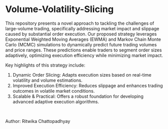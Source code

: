 # Volume-Volatility-Slicing

This repository presents a novel approach to tackling the challenges of large-volume trading, specifically addressing market impact and slippage caused by substantial order execution. Our proposed strategy leverages Exponential Weighted Moving Averages (EWMA) and Markov Chain Monte Carlo (MCMC) simulations to dynamically predict future trading volumes and price ranges. These predictions enable traders to segment order sizes adaptively, optimizing execution efficiency while minimizing market impact.

Key highlights of this strategy include:
<br>
1. Dynamic Order Slicing: Adapts execution sizes based on real-time volatility and volume estimations. <br>
2. Improved Execution Efficiency: Reduces slippage and enhances trading outcomes in volatile market conditions. <br>
3. Scalable & Practical: Offers a robust foundation for developing advanced adaptive execution algorithms.
<br>

Author: Ritwika Chattopadhyay
